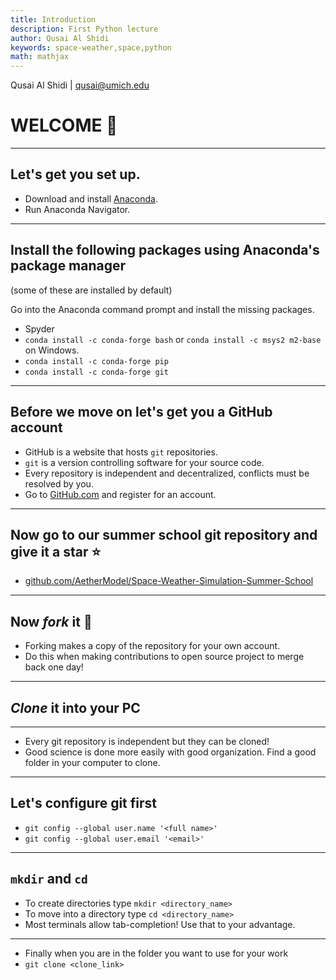 ```yaml
---
title: Introduction
description: First Python lecture
author: Qusai Al Shidi
keywords: space-weather,space,python
math: mathjax
---
```


Qusai Al Shidi | qusai@umich.edu

# WELCOME 👋

---------------

## Let's get you set up.

- Download and install [Anaconda](www.anaconda.com).
- Run Anaconda Navigator.

---------------

## Install the following packages using Anaconda's package manager

(some of these are installed by default)

Go into the Anaconda command prompt and install the missing packages.

- Spyder
- `conda install -c conda-forge bash` or `conda install -c msys2 m2-base` on Windows.
- `conda install -c conda-forge pip`
- `conda install -c conda-forge git`

---------------

## Before we move on let's get you a GitHub account

- GitHub is a website that hosts `git` repositories.
- `git` is a version controlling software for your source code.
- Every repository is independent and decentralized, conflicts must be resolved
    by you.
- Go to [GitHub.com](GitHub.com) and register for an account.

---------------

## Now go to our summer school git repository and give it a star ⭐

- [github.com/AetherModel/Space-Weather-Simulation-Summer-School](https://github.com/AetherModel/Space-Weather-Simulation-Summer-School)

---------------

## Now *fork* it 🍴

- Forking makes a copy of the repository for your own account.
- Do this when making contributions to open source project to merge back one
    day!

---------------

## *Clone* it into your PC

---------------

- Every git repository is independent but they can be cloned!
- Good science is done more easily with good organization. Find a good folder in
    your computer to clone.

---------------

## Let's configure git first

- `git config --global user.name '<full name>'`
- `git config --global user.email '<email>'`

---------------


## `mkdir` and `cd`

- To create directories type `mkdir <directory_name>`
- To move into a directory type `cd <directory_name>`
- Most terminals allow tab-completion! Use that to your advantage.

---------------

- Finally when you are in the folder you want to use for your work
- `git clone <clone_link>`
